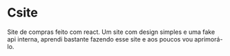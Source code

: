 # Csite
Site de compras feito com react. 
Um site com design simples e uma fake api interna, aprendi bastante fazendo esse site e aos poucos vou aprimorá-lo. 
